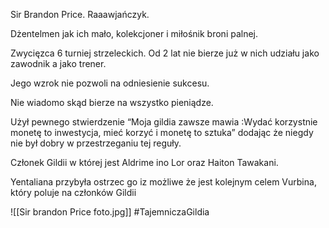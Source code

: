Sir Brandon Price. Raaawjańczyk.

Dżentelmen jak ich mało, kolekcjoner i miłośnik broni palnej.

Zwycięzca 6 turniej strzeleckich. Od 2 lat nie bierze już w nich udziału jako zawodnik a jako trener.

Jego wzrok nie pozwoli na odniesienie sukcesu.

Nie wiadomo skąd bierze na wszystko pieniądze.

Użył pewnego stwierdzenie “Moja gildia zawsze mawia :Wydać korzystnie monetę to inwestycja, mieć korzyć i monetę to sztuka” dodając że niegdy nie był dobry w przestrzeganiu tej reguły.

Członek Gildii w której jest Aldrime ino Lor oraz Haiton Tawakani.

Yentaliana przybyła ostrzec go iz możliwe że jest kolejnym celem Vurbina, który poluje na członków Gildii

![[Sir brandon Price foto.jpg]]
#TajemniczaGildia 